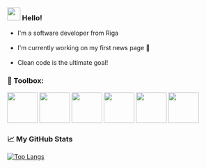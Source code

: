 ### <img src="https://raw.githubusercontent.com/MartinHeinz/MartinHeinz/master/wave.gif" width="30px"> Hello! 

<ul>
<li>I'm a software developer from Riga </li><br>
<li>I'm currently working on my first news page 🌱</li><br>
<li>Clean code is the ultimate goal!</li> 

</ul>

### 🧰 Toolbox: <br>
<img src="https://cdn.worldvectorlogo.com/logos/php-1.svg" width="70" height="70"> <img src="https://cdn.worldvectorlogo.com/logos/html-1.svg" width="70" height="70"> <img src="https://cdn.worldvectorlogo.com/logos/css-3.svg" width="70" height="70"> <img src="https://cdn.worldvectorlogo.com/logos/git.svg" width="70" height="70"> <img src="https://cdn.worldvectorlogo.com/logos/laravel-2.svg" width="70" height="70"> <img src="https://cdn.worldvectorlogo.com/logos/mysql-6.svg" width="70" height="70">

### &#x1f4c8; My GitHub Stats

[![Top Langs](https://github-readme-stats.vercel.app/api/top-langs/?username=robertaak&theme=radical)](https://github.com/anuraghazra/github-readme-stats)

